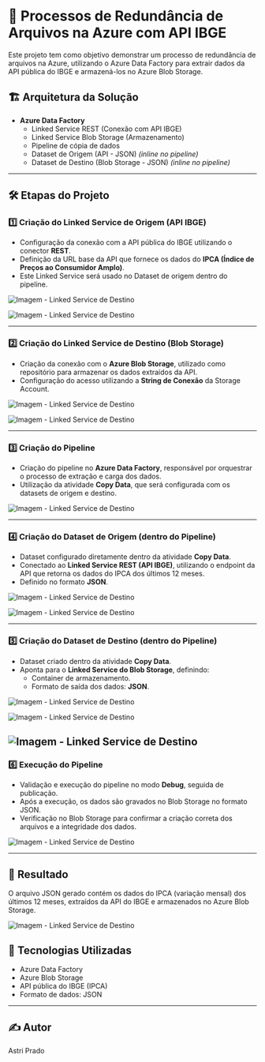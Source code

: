 
# 🔗 Processos de Redundância de Arquivos na Azure com API IBGE

Este projeto tem como objetivo demonstrar um processo de redundância de arquivos na Azure, utilizando o Azure Data Factory para extrair dados da API pública do IBGE e armazená-los no Azure Blob Storage.

## 🏗️ Arquitetura da Solução
- **Azure Data Factory**
  - Linked Service REST (Conexão com API IBGE)
  - Linked Service Blob Storage (Armazenamento)
  - Pipeline de cópia de dados
  - Dataset de Origem (API - JSON) *(inline no pipeline)*
  - Dataset de Destino (Blob Storage - JSON) *(inline no pipeline)*

---

## 🛠️ Etapas do Projeto

### 1️⃣ Criação do Linked Service de Origem (API IBGE)
- Configuração da conexão com a API pública do IBGE utilizando o conector **REST**.
- Definição da URL base da API que fornece os dados do **IPCA (Índice de Preços ao Consumidor Amplo)**.
- Este Linked Service será usado no Dataset de origem dentro do pipeline.

![Imagem - Linked Service de Destino](IMG/imagem1.png)

![Imagem - Linked Service de Destino](IMG/imagem2.png)

---

### 2️⃣ Criação do Linked Service de Destino (Blob Storage)
- Criação da conexão com o **Azure Blob Storage**, utilizado como repositório para armazenar os dados extraídos da API.
- Configuração do acesso utilizando a **String de Conexão** da Storage Account.

![Imagem - Linked Service de Destino](IMG/imagem3.png)

![Imagem - Linked Service de Destino](IMG/imagem4.png)

---

### 3️⃣ Criação do Pipeline
- Criação do pipeline no **Azure Data Factory**, responsável por orquestrar o processo de extração e carga dos dados.
- Utilização da atividade **Copy Data**, que será configurada com os datasets de origem e destino.

![Imagem - Linked Service de Destino](IMG/imagem5.png)

---

### 4️⃣ Criação do Dataset de Origem (dentro do Pipeline)
- Dataset configurado diretamente dentro da atividade **Copy Data**.
- Conectado ao **Linked Service REST (API IBGE)**, utilizando o endpoint da API que retorna os dados do IPCA dos últimos 12 meses.
- Definido no formato **JSON**.

![Imagem - Linked Service de Destino](IMG/imagem6.png)

![Imagem - Linked Service de Destino](IMG/imagem7.png)

---

### 5️⃣ Criação do Dataset de Destino (dentro do Pipeline)
- Dataset criado dentro da atividade **Copy Data**.
- Aponta para o **Linked Service do Blob Storage**, definindo:
  - Container de armazenamento.
  - Formato de saída dos dados: **JSON**.

![Imagem - Linked Service de Destino](IMG/imagem8.png)

![Imagem - Linked Service de Destino](IMG/imagem9.png)

![Imagem - Linked Service de Destino](IMG/imagem10.png)
---

### 6️⃣ Execução do Pipeline
- Validação e execução do pipeline no modo **Debug**, seguida de publicação.
- Após a execução, os dados são gravados no Blob Storage no formato JSON.
- Verificação no Blob Storage para confirmar a criação correta dos arquivos e a integridade dos dados.

![Imagem - Linked Service de Destino](IMG/imagem11.png)

---

## 📄 Resultado
O arquivo JSON gerado contém os dados do IPCA (variação mensal) dos últimos 12 meses, extraídos da API do IBGE e armazenados no Azure Blob Storage.

![Imagem - Linked Service de Destino](IMG/imagem12.png)

## 🚀 Tecnologias Utilizadas
- Azure Data Factory
- Azure Blob Storage
- API pública do IBGE (IPCA)
- Formato de dados: JSON

---

## ✍️ Autor
Astri Prado
